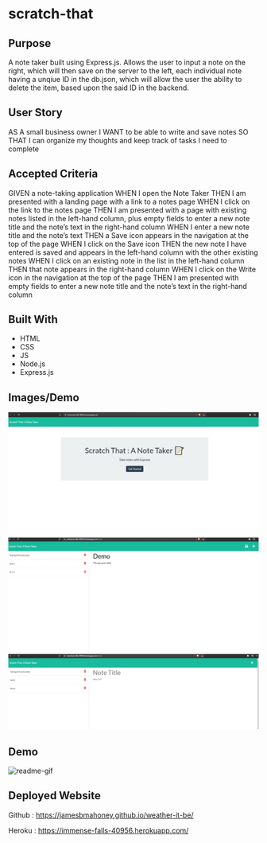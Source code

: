 # scratch-that

## Purpose

A note taker built using Express.js.  Allows the user to input a note on the right, which will then save on the server to the left, each individual note having a unqiue ID in the db.json, which will allow the user the ability to delete the item, based upon the said ID in the backend.  


## User Story

AS A small business owner
I WANT to be able to write and save notes
SO THAT I can organize my thoughts and keep track of tasks I need to complete

## Accepted Criteria

GIVEN a note-taking application
WHEN I open the Note Taker
THEN I am presented with a landing page with a link to a notes page
WHEN I click on the link to the notes page
THEN I am presented with a page with existing notes listed in the left-hand column, plus empty fields to enter a new note title and the note’s text in the right-hand column
WHEN I enter a new note title and the note’s text
THEN a Save icon appears in the navigation at the top of the page
WHEN I click on the Save icon
THEN the new note I have entered is saved and appears in the left-hand column with the other existing notes
WHEN I click on an existing note in the list in the left-hand column
THEN that note appears in the right-hand column
WHEN I click on the Write icon in the navigation at the top of the page
THEN I am presented with empty fields to enter a new note title and the note’s text in the right-hand column

## Built With
* HTML
* CSS
* JS
* Node.js
* Express.js

## Images/Demo

<img src="./public/assets/images/scratch-that.jpg" />
<img src="./public/assets/images/scratch-that2.jpg" />
<img src="./public/assets/images/scratch-that3.jpg" />

## Demo



![readme-gif](https://github.com/Jamesbmahoney/readme-astory/blob/main/public/assets/images.scratch-that-gif.gif)

## Deployed Website

Github : https://jamesbmahoney.github.io/weather-it-be/

Heroku : https://immense-falls-40956.herokuapp.com/